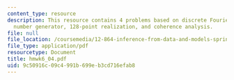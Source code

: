 ```yaml
---
content_type: resource
description: This resource contains 4 problems based on discrete Fourier series, random
  number generator, 128-point realization, and coherence analysis.
file: null
file_location: /coursemedia/12-864-inference-from-data-and-models-spring-2005/9c50916c09c4991b699eb3cd716efab8_hmwk6_04.pdf
file_type: application/pdf
resourcetype: Document
title: hmwk6_04.pdf
uid: 9c50916c-09c4-991b-699e-b3cd716efab8
---
```

